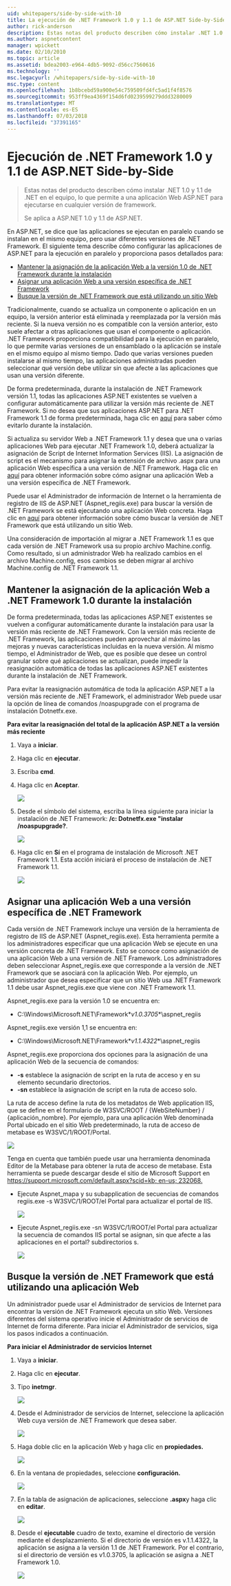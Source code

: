 ```yaml
---
uid: whitepapers/side-by-side-with-10
title: La ejecución de .NET Framework 1.0 y 1.1 de ASP.NET Side-by-Side | Microsoft Docs
author: rick-anderson
description: Estas notas del producto describen cómo instalar .NET 1.0 y 1.1 de .NET en el equipo, lo que permite a una aplicación Web ASP.NET para ejecutarse en cualquier versión de los fotogramas...
ms.author: aspnetcontent
manager: wpickett
ms.date: 02/10/2010
ms.topic: article
ms.assetid: bdea2003-e964-4db5-9092-d56cc7560616
ms.technology: ''
msc.legacyurl: /whitepapers/side-by-side-with-10
msc.type: content
ms.openlocfilehash: 1b8bcebd59a900e54c759509fd4fc5ad1f4f8576
ms.sourcegitcommit: 953ff9ea4369f154d6fd0239599279ddd3280009
ms.translationtype: MT
ms.contentlocale: es-ES
ms.lasthandoff: 07/03/2018
ms.locfileid: "37391165"
---
```

<a name="aspnet-side-by-side-execution-of-net-framework-10-and-11"></a>Ejecución de .NET Framework 1.0 y 1.1 de ASP.NET Side-by-Side
====================
> Estas notas del producto describen cómo instalar .NET 1.0 y 1.1 de .NET en el equipo, lo que permite a una aplicación Web ASP.NET para ejecutarse en cualquier versión de framework.
> 
> Se aplica a ASP.NET 1.0 y 1.1 de ASP.NET.


En ASP.NET, se dice que las aplicaciones se ejecutan en paralelo cuando se instalan en el mismo equipo, pero usar diferentes versiones de .NET Framework. El siguiente tema describe cómo configurar las aplicaciones de ASP.NET para la ejecución en paralelo y proporciona pasos detallados para:

- [Mantener la asignación de la aplicación Web a la versión 1.0 de .NET Framework durante la instalación](#1)
- [Asignar una aplicación Web a una versión específica de .NET Framework](#2)
- [Busque la versión de .NET Framework que está utilizando un sitio Web](#3)

Tradicionalmente, cuando se actualiza un componente o aplicación en un equipo, la versión anterior está eliminada y reemplazada por la versión más reciente. Si la nueva versión no es compatible con la versión anterior, esto suele afectar a otras aplicaciones que usan el componente o aplicación. .NET Framework proporciona compatibilidad para la ejecución en paralelo, lo que permite varias versiones de un ensamblado o la aplicación se instale en el mismo equipo al mismo tiempo. Dado que varias versiones pueden instalarse al mismo tiempo, las aplicaciones administradas pueden seleccionar qué versión debe utilizar sin que afecte a las aplicaciones que usan una versión diferente.

De forma predeterminada, durante la instalación de .NET Framework versión 1.1, todas las aplicaciones ASP.NET existentes se vuelven a configurar automáticamente para utilizar la versión más reciente de .NET Framework. Si no desea que sus aplicaciones ASP.NET para .NET Framework 1.1 de forma predeterminada, haga clic en [aquí](#1) para saber cómo evitarlo durante la instalación.

Si actualiza su servidor Web a .NET Framework 1.1 y desea que una o varias aplicaciones Web para ejecutar .NET Framework 1.0, deberá actualizar la asignación de Script de Internet Information Services (IIS). La asignación de script es el mecanismo para asignar la extensión de archivo .aspx para una aplicación Web específica a una versión de .NET Framework. Haga clic en [aquí](#2) para obtener información sobre cómo asignar una aplicación Web a una versión específica de .NET Framework.

Puede usar el Administrador de información de Internet o la herramienta de registro de IIS de ASP.NET (Aspnet\_regiis.exe) para buscar la versión de .NET Framework se está ejecutando una aplicación Web concreta. Haga clic en [aquí](#3) para obtener información sobre cómo buscar la versión de .NET Framework que está utilizando un sitio Web.

Una consideración de importación al migrar a .NET Framework 1.1 es que cada versión de .NET Framework usa su propio archivo Machine.config. Como resultado, si un administrador Web ha realizado cambios en el archivo Machine.config, esos cambios se deben migrar al archivo Machine.config de .NET Framework 1.1.

<a id="1"></a>

## <a name="maintaining-your-web-applications-mapping-to-net-framework-10-during-installation"></a>Mantener la asignación de la aplicación Web a .NET Framework 1.0 durante la instalación

De forma predeterminada, todas las aplicaciones ASP.NET existentes se vuelven a configurar automáticamente durante la instalación para usar la versión más reciente de .NET Framework. Con la versión más reciente de .NET Framework, las aplicaciones pueden aprovechar al máximo las mejoras y nuevas características incluidas en la nueva versión. Al mismo tiempo, el Administrador de Web, que es posible que desee un control granular sobre qué aplicaciones se actualizan, puede impedir la reasignación automática de todas las aplicaciones ASP.NET existentes durante la instalación de .NET Framework.

Para evitar la reasignación automática de toda la aplicación ASP.NET a la versión más reciente de .NET Framework, el administrador Web puede usar la opción de línea de comandos /noaspupgrade con el programa de instalación Dotnetfx.exe.

**Para evitar la reasignación del total de la aplicación ASP.NET a la versión más reciente**

1. Vaya a **iniciar**.
2. Haga clic en **ejecutar**.
3. Escriba **cmd**.
4. Haga clic en **Aceptar**.  
  
    ![](side-by-side-with-10/_static/image1.gif)
5. Desde el símbolo del sistema, escriba la línea siguiente para iniciar la instalación de .NET Framework: **/c: Dotnetfx.exe "instalar /noaspupgrade?**.  
  
    ![](side-by-side-with-10/_static/image2.gif)
6. Haga clic en **Sí** en el programa de instalación de Microsoft .NET Framework 1.1. Esta acción iniciará el proceso de instalación de .NET Framework 1.1.  
  
    ![](side-by-side-with-10/_static/image3.gif)

<a id="2"></a>

## <a name="map-a-web-application-to-a-specific-version-of-the-net-framework"></a>Asignar una aplicación Web a una versión específica de .NET Framework

Cada versión de .NET Framework incluye una versión de la herramienta de registro de IIS de ASP.NET (Aspnet\_regiis.exe). Esta herramienta permite a los administradores especificar que una aplicación Web se ejecute en una versión concreta de .NET Framework. Esto se conoce como asignación de una aplicación Web a una versión de .NET Framework. Los administradores deben seleccionar Aspnet\_regiis.exe que corresponde a la versión de .NET Framework que se asociará con la aplicación Web. Por ejemplo, un administrador que desea especificar que un sitio Web usa .NET Framework 1.1 debe usar Aspnet\_regiis.exe que viene con .NET Framework 1.1.

Aspnet\_regiis.exe para la versión 1.0 se encuentra en:

- C:\Windows\Microsoft.NET\Framework\**v1.0.3705**\aspnet\_regiis

Aspnet\_regiis.exe versión 1,1 se encuentra en:

- C:\Windows\Microsoft.NET\Framework\**v1.1.4322**\aspnet\_regiis

Aspnet\_regiis.exe proporciona dos opciones para la asignación de una aplicación Web de la secuencia de comandos:

- **-s** establece la asignación de script en la ruta de acceso y en su elemento secundario directorios.
- **-sn** establece la asignación de script en la ruta de acceso solo.

La ruta de acceso define la ruta de los metadatos de Web application IIS, que se define en el formulario de W3SVC/ROOT / {WebSiteNumber} / {aplicación\_nombre}. Por ejemplo, para una aplicación Web denominada Portal ubicado en el sitio Web predeterminado, la ruta de acceso de metabase es W3SVC/1/ROOT/Portal.

![](side-by-side-with-10/_static/image4.gif)

Tenga en cuenta que también puede usar una herramienta denominada Editor de la Metabase para obtener la ruta de acceso de metabase. Esta herramienta se puede descargar desde el sitio de Microsoft Support en [ https://support.microsoft.com/default.aspx?scid=kb; en-us; 232068.](https://support.microsoft.com/default.aspx?scid=kb;en-us;232068)

- Ejecute Aspnet\_mapa y su subapplication de secuencias de comandos regiis.exe -s W3SVC/1/ROOT/el Portal para actualizar el portal de IIS.  
  
    ![](side-by-side-with-10/_static/image5.gif)

- Ejecute Aspnet\_regiis.exe -sn W3SVC/1/ROOT/el Portal para actualizar la secuencia de comandos IIS portal se asignan, sin que afecte a las aplicaciones en el portal? subdirectorios s.  
  
    ![](side-by-side-with-10/_static/image6.gif)

<a id="3"></a>

## <a name="find-the-net-framework-version-that-a-web-application-is-using"></a>Busque la versión de .NET Framework que está utilizando una aplicación Web

Un administrador puede usar el Administrador de servicios de Internet para encontrar la versión de .NET Framework ejecuta un sitio Web. Versiones diferentes del sistema operativo inicie el Administrador de servicios de Internet de forma diferente. Para iniciar el Administrador de servicios, siga los pasos indicados a continuación.

**Para iniciar el Administrador de servicios Internet**

1. Vaya a **iniciar**.
2. Haga clic en **ejecutar**.
3. Tipo **inetmgr**.  
  
    ![](side-by-side-with-10/_static/image7.gif)
4. Desde el Administrador de servicios de Internet, seleccione la aplicación Web cuya versión de .NET Framework que desea saber.  
  
    ![](side-by-side-with-10/_static/image8.gif)
5. Haga doble clic en la aplicación Web y haga clic en **propiedades.**  
  
    ![](side-by-side-with-10/_static/image9.gif)
6. En la ventana de propiedades, seleccione **configuración.**  
  
    ![](side-by-side-with-10/_static/image10.gif)
7. En la tabla de asignación de aplicaciones, seleccione **.aspx**y haga clic en **editar**.  
  
    ![](side-by-side-with-10/_static/image11.gif)
8. Desde el **ejecutable** cuadro de texto, examine el directorio de versión mediante el desplazamiento. Si el directorio de versión es v.1.1.4322, la aplicación se asigna a la versión 1.1 de .NET Framework. Por el contrario, si el directorio de versión es v1.0.3705, la aplicación se asigna a .NET Framework 1.0.  
  
    ![](side-by-side-with-10/_static/image12.gif)
